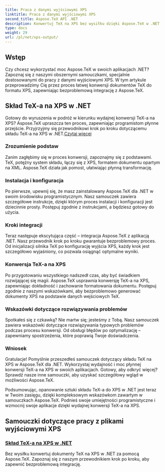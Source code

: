```yaml
---
title: Praca z danymi wyjściowymi XPS
linktitle: Praca z danymi wyjściowymi XPS
second_title: Aspose.TeX API .NET
description: Konwertuj TeX na XPS bez wysiłku dzięki Aspose.TeX w .NET. Nasz przewodnik zapewnia bezproblemową integrację. Zapoznaj się z samouczkiem dotyczącym składu tekstu TeX na XPS, aby uzyskać porady ekspertów.
type: docs
weight: 29
url: /pl/net/xps-output/
---
```

## Wstęp

Czy chcesz wykorzystać moc Aspose.TeX w swoich aplikacjach .NET? Zapoznaj się z naszymi obszernymi samouczkami, specjalnie dostosowanymi do pracy z danymi wyjściowymi XPS. W tym artykule przeprowadzimy Cię przez proces łatwej konwersji dokumentów TeX do formatu XPS, zapewniając bezproblemową integrację z Aspose.TeX.

## Skład TeX-a na XPS w .NET
 Gotowy do wyruszenia w podróż w kierunku wydajnej konwersji TeX-a na XPS? Aspose.TeX upraszcza ten proces, zapewniając programistom płynne przejście. Przyjrzyjmy się przewodnikowi krok po kroku dotyczącemu składu TeX-a na XPS w .NET.[Czytaj więcej](./typeset-tex-to-xps/)

### Zrozumienie podstaw
Zanim zagłębimy się w proces konwersji, zapoznajmy się z podstawami. TeX, potężny system składu, łączy się z XPS, formatem dokumentu opartym na XML. Aspose.TeX działa jak pomost, ułatwiając płynną transformację.

### Instalacja i konfiguracja
Po pierwsze, upewnij się, że masz zainstalowany Aspose.TeX dla .NET w swoim środowisku programistycznym. Nasz samouczek zawiera szczegółowe instrukcje, dzięki którym proces instalacji i konfiguracji jest dziecinnie prosty. Postępuj zgodnie z instrukcjami, a będziesz gotowy do użycia.

### Kroki integracji
Teraz następuje ekscytująca część – integracja Aspose.TeX z aplikacją .NET. Nasz przewodnik krok po kroku gwarantuje bezproblemowy proces. Od inicjalizacji silnika TeX po konfigurację wyjścia XPS, każdy krok jest szczegółowo wyjaśniony, co pozwala osiągnąć optymalne wyniki.

### Konwersja TeX-a na XPS
Po przygotowaniu wszystkiego nadszedł czas, aby być świadkiem rozwijającej się magii. Aspose.TeX usprawnia konwersję TeX-a na XPS, zapewniając dokładność i zachowanie formatowania dokumentu. Postępuj zgodnie z naszymi wskazówkami, aby bezproblemowo generować dokumenty XPS na podstawie danych wejściowych TeX.

### Wskazówki dotyczące rozwiązywania problemów
Spotkałeś się z czkawką? Nie martw się; jesteśmy z Tobą. Nasz samouczek zawiera wskazówki dotyczące rozwiązywania typowych problemów podczas procesu konwersji. Od obsługi błędów po optymalizację – zapewniamy spostrzeżenia, które poprawią Twoje doświadczenia.

### Wniosek
Gratulacje! Pomyślnie przeszedłeś samouczek dotyczący składu TeX na XPS w Aspose.TeX dla .NET. Wykorzystaj wydajność i moc płynnej konwersji TeX-a na XPS w swoich aplikacjach. Gotowy, aby odkryć więcej? Sprawdź nasze inne samouczki, aby uzyskać szczegółowy wgląd w możliwości Aspose.TeX.

Podsumowując, opanowanie sztuki składu TeX-a do XPS w .NET jest teraz w Twoim zasięgu, dzięki kompleksowym wskazówkom zawartym w samouczkach Aspose.TeX. Podnieś swoje umiejętności programistyczne i wzmocnij swoje aplikacje dzięki wydajnej konwersji TeX-a na XPS.
## Samouczki dotyczące pracy z plikami wyjściowymi XPS
### [Skład TeX-a na XPS w .NET](./typeset-tex-to-xps/)
Bez wysiłku konwertuj dokumenty TeX na XPS w .NET za pomocą Aspose.TeX. Zapoznaj się z naszym przewodnikiem krok po kroku, aby zapewnić bezproblemową integrację.